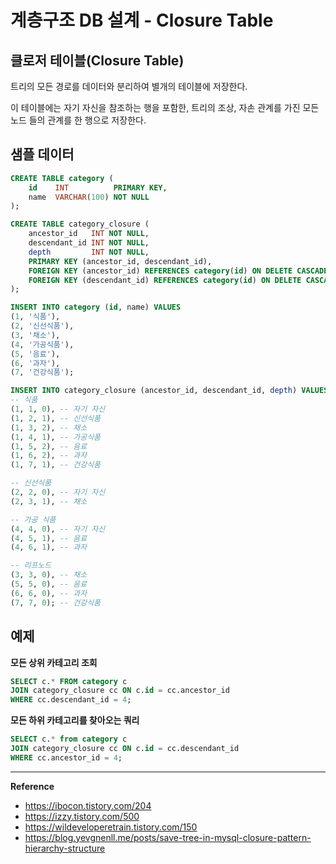 # 계층구조 DB 설계 - Closure Table

## 클로저 테이블(Closure Table)
트리의 모든 경로를 데이터와 분리하여 별개의 테이블에 저장한다.

이 테이블에는 자기 자신을 참조하는 행을 포함한, 트리의 조상, 자손 관계를 가진 모든 노드 들의 관계를 한 행으로 저장한다.

## 샘플 데이터
```sql
CREATE TABLE category (
    id    INT          PRIMARY KEY,
    name  VARCHAR(100) NOT NULL
);

CREATE TABLE category_closure (
    ancestor_id   INT NOT NULL,
    descendant_id INT NOT NULL,
    depth         INT NOT NULL,
    PRIMARY KEY (ancestor_id, descendant_id),
    FOREIGN KEY (ancestor_id) REFERENCES category(id) ON DELETE CASCADE,
    FOREIGN KEY (descendant_id) REFERENCES category(id) ON DELETE CASCADE
);

INSERT INTO category (id, name) VALUES
(1, '식품'),
(2, '신선식품'),
(3, '채소'),
(4, '가공식품'),
(5, '음료'),
(6, '과자'),
(7, '건강식품');

INSERT INTO category_closure (ancestor_id, descendant_id, depth) VALUES
-- 식품
(1, 1, 0), -- 자기 자신
(1, 2, 1), -- 신선식품
(1, 3, 2), -- 채소
(1, 4, 1), -- 가공식품
(1, 5, 2), -- 음료
(1, 6, 2), -- 과자
(1, 7, 1), -- 건강식품

-- 신선식품
(2, 2, 0), -- 자기 자신
(2, 3, 1), -- 채소

-- 가공 식품
(4, 4, 0), -- 자기 자신
(4, 5, 1), -- 음료
(4, 6, 1), -- 과자

-- 리프노드
(3, 3, 0), -- 채소
(5, 5, 0), -- 음료
(6, 6, 0), -- 과자
(7, 7, 0); -- 건강식품
```

## 예제
**모든 상위 카테고리 조회**
```sql
SELECT c.* FROM category c
JOIN category_closure cc ON c.id = cc.ancestor_id
WHERE cc.descendant_id = 4;
```

**모든 하위 카테고리를 찾아오는 쿼리**
```sql
SELECT c.* from category c
JOIN category_closure cc ON c.id = cc.descendant_id 
WHERE cc.ancestor_id = 4;
```

---
**Reference**
- https://ibocon.tistory.com/204
- https://izzy.tistory.com/500
- https://wildeveloperetrain.tistory.com/150
- https://blog.yevgnenll.me/posts/save-tree-in-mysql-closure-pattern-hierarchy-structure

